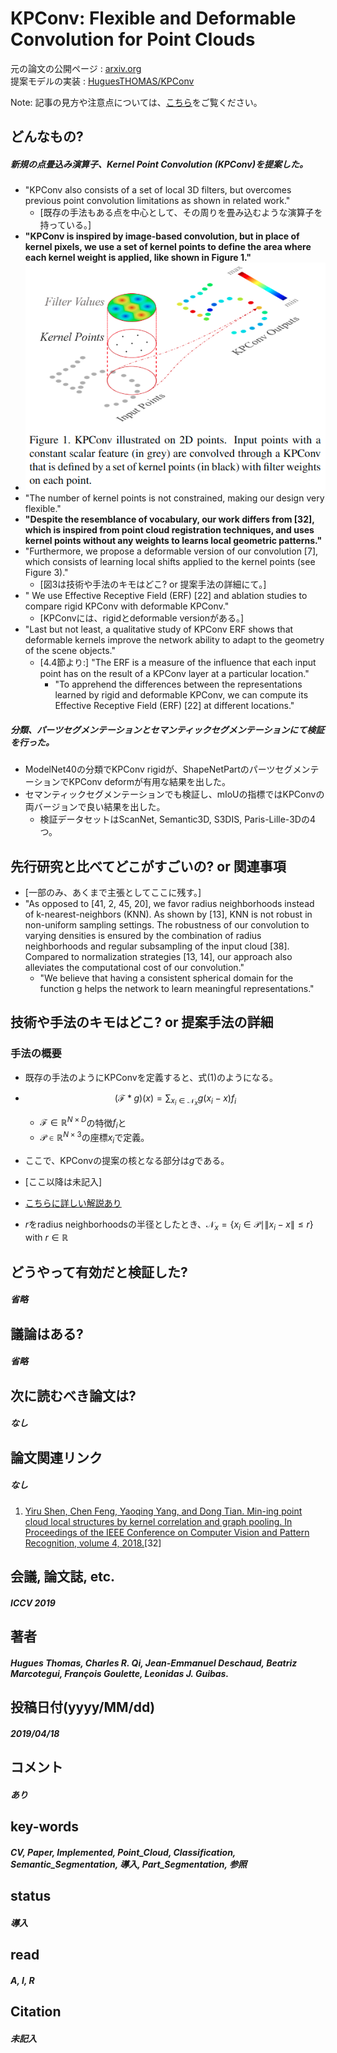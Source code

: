 # KPConv: Flexible and Deformable Convolution for Point Clouds

元の論文の公開ページ : [arxiv.org](https://arxiv.org/abs/1904.08889)  
提案モデルの実装 : [HuguesTHOMAS/KPConv](https://github.com/HuguesTHOMAS/KPConv)  

Note: 記事の見方や注意点については、[こちら](/)をご覧ください。

## どんなもの?
##### 新規の点畳込み演算子、Kernel Point Convolution (KPConv)を提案した。
- "KPConv also consists of a set of local 3D filters, but overcomes previous point convolution limitations as shown in related work."
  - [既存の手法もある点を中心として、その周りを畳み込むような演算子を持っている。]
- **"KPConv is inspired by image-based convolution, but in place of kernel pixels, we use a set of kernel points to define the area where each kernel weight is applied, like shown in Figure 1."**
- ![fig1](img/KFaDCfPC/fig1.png)
- "The number of kernel points is not constrained, making our design very flexible."
- **"Despite the resemblance of vocabulary, our work differs from [32], which is inspired from point cloud registration techniques, and uses kernel points without any weights to learns local geometric patterns."**
- "Furthermore, we propose a deformable version of our convolution [7], which consists of learning local shifts applied to the kernel points (see Figure 3)."
  - [図3は技術や手法のキモはどこ? or 提案手法の詳細にて。]
- " We use Effective Receptive Field (ERF) [22] and ablation studies to compare rigid KPConv with deformable KPConv."
  - [KPConvには、rigidとdeformable versionがある。]
- "Last but not least, a qualitative study of KPConv ERF shows that deformable kernels improve the network ability to adapt to the geometry of the scene objects."
  - [4.4節より:] "The ERF is a measure of the influence that each input point has on the result of a KPConv layer at a particular location."
    - "To apprehend the differences between the representations learned by rigid and deformable KPConv, we can compute its Effective Receptive Field (ERF) [22] at different locations."

##### 分類、パーツセグメンテーションとセマンティックセグメンテーションにて検証を行った。
- ModelNet40の分類でKPConv rigidが、ShapeNetPartのパーツセグメンテーションでKPConv deformが有用な結果を出した。
- セマンティックセグメンテーションでも検証し、mIoUの指標ではKPConvの両バージョンで良い結果を出した。
  - 検証データセットはScanNet, Semantic3D, S3DIS, Paris-Lille-3Dの4つ。

## 先行研究と比べてどこがすごいの? or 関連事項
- [一部のみ、あくまで主張としてここに残す。]
- "As opposed to [41, 2, 45, 20], we favor radius neighborhoods instead of k-nearest-neighbors (KNN). As shown by [13], KNN is not robust in non-uniform sampling settings. The robustness of our convolution to varying densities is ensured by the combination of radius neighborhoods and regular subsampling of the input cloud [38]. Compared to normalization strategies [13, 14], our approach also alleviates the computational cost of our convolution."
  - "We believe that having a consistent spherical domain for the function g helps the network to learn meaningful representations."
## 技術や手法のキモはどこ? or 提案手法の詳細
### 手法の概要
- 既存の手法のようにKPConvを定義すると、式(1)のようになる。
- $$(\mathcal{F} * g)(x)=\sum_{x_{i} \in \mathcal{N}_{x}} g\left(x_{i}-x\right) f_{i} \tag{1}$$
  - $\mathcal{F} \in \mathbb{R}^{N \times D}$の特徴$f_i$と
  - $\mathcal{P} \in \mathbb{R}^{N \times 3}$の座標$x_i$で定義。
- ここで、KPConvの提案の核となる部分は$g$である。

- [ここ以降は未記入]
- [こちらに詳しい解説あり](http://peluigi.hatenablog.com/entry/2019/04/23/114208)

- $r$をradius neighborhoodsの半径としたとき、$\mathcal{N}_x = \{x_{i} \in \mathcal{P} \mid\|x_{i}-x\| \leqslant r\} \text { with } r \in \mathbb{R}$

## どうやって有効だと検証した?
##### 省略

## 議論はある?
##### 省略

## 次に読むべき論文は?
##### なし

## 論文関連リンク
##### なし
1. [Yiru Shen, Chen Feng, Yaoqing Yang, and Dong Tian. Min-ing point cloud local structures by kernel correlation and graph pooling. In Proceedings of the IEEE Conference on Computer Vision and Pattern Recognition, volume 4, 2018.](https://arxiv.org/abs/1712.06760)[32]

## 会議, 論文誌, etc.
##### ICCV 2019

## 著者
##### Hugues Thomas, Charles R. Qi, Jean-Emmanuel Deschaud, Beatriz Marcotegui, François Goulette, Leonidas J. Guibas.

## 投稿日付(yyyy/MM/dd)
##### 2019/04/18

## コメント
##### あり

## key-words
##### CV, Paper, Implemented, Point_Cloud, Classification, Semantic_Segmentation, 導入, Part_Segmentation, 参照

## status
##### 導入

## read
##### A, I, R

## Citation
##### 未記入
